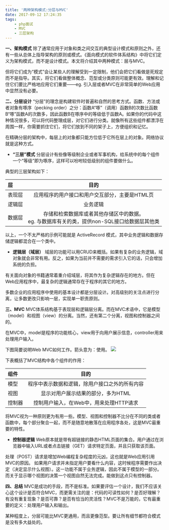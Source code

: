 ```yaml
---
title: '两种架构模式:分层与MVC'
date: 2017-09-12 17:24:35
tags:
    - php面试
    - MVC
    - 三层架构
---
```

**一、架构模式**
除了通常应用于对象和类之间交互的典型设计模式和原则之外，还有一些从总体上指导架构的原则或模式。《面向模式的软件体系结构》中将它们定义为架构模式，而不是设计模式。本文将介绍其中两种模式：层与MVC。
<!-- more -->
但将它们成为“模式”会让某些人的理解受到一定限制，他们会把它们看做是死规定而不是指导。其实，将它们看做整体概念、范型或分类原则可能更有效。理解和记住它们要比严格地应用它们重要——eg. 引入层或者MVC在非常简单的Web应用中显然没有必要。

**二、分层设计**
“分层”的理念是构建软件时普遍和自然的思考方式。函数、方法或者对象有啄序（pecking order）之分：函数A“啄”（调用）函数B的次数比函数B“啄”函数A的次数多，因此函数B在啄序中的等级低于函数A。如果你的代码中这种情况很多，可以将代码整理成层，对它们进行分类。就像所有这些组件都漂浮在周围一样，你需要抓住它们，将它们放到不同的架子上，方便组织和记忆。

在精确分层的架构中，每层上的对象都只能方位低于它所在层上的对象。网络协议就是这种方式。

- **“三层”模式**
分层设计有些像等级制企业或者军事机构，给系统中的每个组件一个“等级”即为啄序，这样可以吩咐较低级别的组件要做什么。

典型的三层架构如下：

| 层      | 目的    |
| :------| :-----: |
| 表现层  |  应用程序的用户接口和用户交互部分，主要是HTML页     |
| 逻辑层  |业务逻辑      |
| 数据层  |存储和检索数据库或者其他存储区中的数据。<br>eg. 与数据库有关的类，提供non-SQL接口给数据层其他类       |

以上，一个不太严格的示例可能就是 ActiveRecord 模式，其中业务逻辑和数据存储逻辑都混合在一个类中。

- **逻辑层（域层）**
域层的功能可以用CRUD来概括。如果有复杂的业务逻辑，域对象就会非常有用。反之，如果为当前并不需要的需求引入它的话，只会增加系统的负担。

有关面向对象的书籍通常着重介绍域层，将其作为复杂逻辑存在的地方。但在Web应用程序中，最复杂的逻辑通常存在于程序的其它的地方。

多数企业的应用程序中使用的基本设计都是分层设计。对高级别的关注点进行分离，让多数更改只影响一层，实现单一职责原则。

**三、MVC**
MVC体系结构基于表现层和逻辑层分离。而在MVC术语中，它是模型（model）和视图（view）的分离。当然，还有第二个分离，视图和控制器之间的。

在MVC中，model是程序的功能核心，view用于向用户展示信息，controller用来处理用户输入。

下图简要说明Web MVC如何工作。箭头意为：使用。
![](http://img.blog.csdn.net/20170912162004399)

下表概括了MVC结构中各个组件的作用：

| 组件      | 目的    |
| :------| :-----: |
| 模型  | 程序中表示数据和逻辑，除用户接口之外的所有内容      |
| 视图  | 显示对用户展示结果的部分，多为HTML    |
| 控制器  |  控制用户输入，在Web中，用来处理HTTP请求  |

将MVC视为一种原则更为有用一些。模型、视图和控制器不比分在不同的类或者函数中，每个部分聚合一起，而不是随意地散落在应用程序各处，这是MVC最重要的特性。

- **控制器逻辑**
Web原本就是带有超链接的静态HTML页面的集合。用户通过在浏览器中输入URL或者点击链接（GET）请求特定页面，并且只获取该页面。

处理（POST）请求是增加Web编程复杂程度的元凶，这也就是Web应用引用MVC的原因。
如果用户请求并未指定用户要看什么内容，这时候程序需要作出决定（决定显示什么视图）。这一功能不属于业务逻辑，因此不属于模型的一部分。而关于显示哪个视图的决策一个视图自然无法完成。能做到这点只有控制器。

**四、总结**
MVC是成功的手段，而不是标准。如果要评估一个设计，我们不应该关心这个设计是否符合MVC，而更需关注的是：代码的可读性如何？是否好理解？有没有重复现象？是否可靠？是否有恰当的灵活性？MVC不是万能的，它有最重要的定义：处理用户输入和输出。

某种程度上，分层可能比MVC更通用，而且更像范型。要让所有细节都符合模式是没有多大益处的。